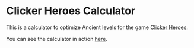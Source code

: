# Clicker Heroes Calculator

This is a calculator to optimize Ancient levels for the game [Clicker Heroes](http://www.clickerheroes.com).

You can see the calculator in action [here](https://kepow.org/clickerheroes).